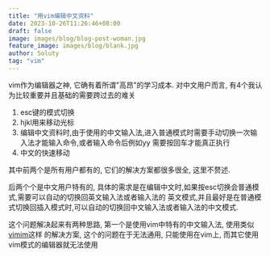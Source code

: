 ```yaml
---
title: "用vim编辑中文资料"
date: 2023-10-26T11:26:46+08:00
draft: false
image: images/blog/blog-post-woman.jpg
feature_image: images/blog/blank.jpg
author: Soluty
tag: "vim"
---
```


vim作为编辑器之神, 它确有着所谓"高昂"的学习成本. 对中文用户而言, 有4个我认为比较重要并且基础的需要跨过去的难关

1. esc键的模式切换
2. hjkl用来移动光标
3. 编辑中文资料时,由于使用的中文输入法,进入普通模式时需要手动切换一次输入法才能输入命令,或者输入命令后例如yy
需要按回车才能真正执行
4. 中文的快速移动

其中前两个是所有用户都有的, 它们的解决方案都很多很全, 这里不赘述.

后两个个是中文用户特有的, 具体的需求是在编辑中文时,如果按esc切换会普通模式,需要可以自动的切换回英文输入法或者输入法的
英文模式,并且最好是在普通模式切换回插入模式时,可以自动的切换回中文输入法或者输入法的中文模式.

这个问题解决起来有两种思路, 第一个是使用vim中特有的中文输入法, 使用类似[vimim](https://github.com/ZSaberLv0/ZFVimIM)这样
的解决方案, 这个的问题在于无法通用, 只能使用在vim上, 而其它使用vim模式的编辑器就无法使用
